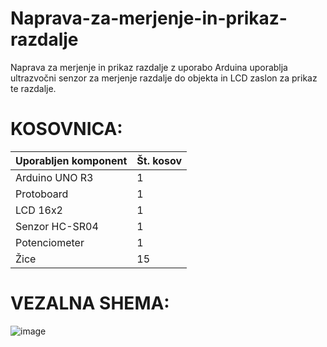 # Naprava-za-merjenje-in-prikaz-razdalje
Naprava za merjenje in prikaz razdalje z uporabo Arduina uporablja ultrazvočni senzor za merjenje razdalje do objekta in LCD zaslon za prikaz te razdalje.

# KOSOVNICA:

|Uporabljen komponent|Št. kosov|
|---|---|
|Arduino UNO R3| 1 |
|Protoboard| 1 |
|LCD 16x2| 1 |
|Senzor HC-SR04| 1 |
|Potenciometer| 1 |
|Žice| 15 |

# VEZALNA SHEMA:

![image](https://github.com/SkupinaLovroMax/Naprava-za-merjenje-in-prikaz-razdalje/assets/171671907/4e21d32a-3137-408f-ab35-94876ba5b152)

